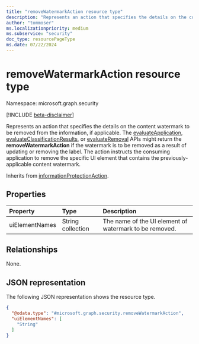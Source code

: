 ```yaml
---
title: "removeWatermarkAction resource type"
description: "Represents an action that specifies the details on the content watermark to be removed from the information, if applicable."
author: "tommoser"
ms.localizationpriority: medium
ms.subservice: "security"
doc_type: resourcePageType
ms.date: 07/22/2024
---
```


# removeWatermarkAction resource type

Namespace: microsoft.graph.security

[!INCLUDE [beta-disclaimer](../../includes/beta-disclaimer.md)]

Represents an action that specifies the details on the content watermark to be removed from the information, if applicable. The [evaluateApplication](../api/security-sensitivitylabel-evaluateapplication.md), [evaluateClassificationResults](../api/security-sensitivitylabel-evaluateclassificationresults.md), or [evaluateRemoval](../api/security-sensitivitylabel-evaluateremoval.md) APIs might return the **removeWatermarkAction** if the watermark is to be removed as a result of updating or removing the label. The action instructs the consuming application to remove the specific UI element that contains the previously-applicable content watermark.

Inherits from [informationProtectionAction](../resources/security-informationprotectionaction.md).

## Properties
| Property       | Type              | Description                                            |
| :------------- | :---------------- | :----------------------------------------------------- |
| uiElementNames | String collection | The name of the UI element of watermark to be removed. |

## Relationships
None.

## JSON representation
The following JSON representation shows the resource type.
<!-- {
  "blockType": "resource",
  "@odata.type": "microsoft.graph.security.removeWatermarkAction"
}
-->
``` json
{
  "@odata.type": "#microsoft.graph.security.removeWatermarkAction",
  "uiElementNames": [
    "String"
  ]
}
```

